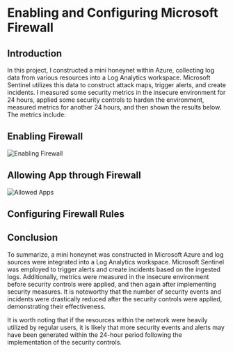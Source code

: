 # Enabling and Configuring Microsoft Firewall


## Introduction

In this project, I constructed a mini honeynet within Azure, collecting log data from various resources into a Log Analytics workspace. Microsoft Sentinel utilizes this data to construct attack maps, trigger alerts, and create incidents. I measured some security metrics in the insecure environment for 24 hours, applied some security controls to harden the environment, measured metrics for another 24 hours, and then shown the results below. The metrics include:

## Enabling Firewall 

![Enabling Firewall](https://github.com/portfolioAustinT/Enabling-and-Configuring-Microsoft-Firewall/assets/147944956/d23680c4-3038-42d2-8ca4-88ed0bbc3417)


## Allowing App through Firewall

![Allowed Apps](https://github.com/portfolioAustinT/Enabling-and-Configuring-Microsoft-Firewall/assets/147944956/5c19410e-ce12-44e5-8206-769ffe567a71)


## Configuring Firewall Rules

## Conclusion

To summarize, a mini honeynet was constructed in Microsoft Azure and log sources were integrated into a Log Analytics workspace. Microsoft Sentinel was employed to trigger alerts and create incidents based on the ingested logs. Additionally, metrics were measured in the insecure environment before security controls were applied, and then again after implementing security measures. It is noteworthy that the number of security events and incidents were drastically reduced after the security controls were applied, demonstrating their effectiveness.

It is worth noting that if the resources within the network were heavily utilized by regular users, it is likely that more security events and alerts may have been generated within the 24-hour period following the implementation of the security controls.
